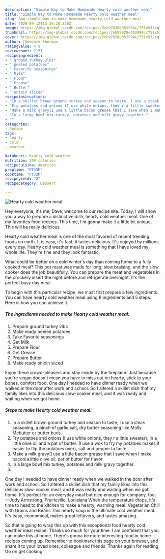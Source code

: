 ```yaml
---
description: "Simple Way to Make Homemade Hearty cold weather meal"
title: "Simple Way to Make Homemade Hearty cold weather meal"
slug: 844-simple-way-to-make-homemade-hearty-cold-weather-meal
date: 2020-09-12T13:30:28.350Z
image: https://img-global.cpcdn.com/recipes/2eb97828e352994c/751x532cq70/hearty-cold-weather-meal-recipe-main-photo.jpg
thumbnail: https://img-global.cpcdn.com/recipes/2eb97828e352994c/751x532cq70/hearty-cold-weather-meal-recipe-main-photo.jpg
cover: https://img-global.cpcdn.com/recipes/2eb97828e352994c/751x532cq70/hearty-cold-weather-meal-recipe-main-photo.jpg
author: Theodore Sherman
ratingvalue: 4.9
reviewcount: 2157
recipeingredient:
- " ground turkey 2lbs"
- " peeled potatoes"
- " Favorite seasonings"
- " Milk"
- " Flour"
- " Grease"
- " Butter"
- " onioin sliced"
recipeinstructions:
- "In a skillet brown ground turkey and season to taste, I use a steak seasoning, a pinch of garlic salt, dry butter seasoning like Molly Mcbutter or butter buds."
- "Fry potatoes and onions (I use white onions, they r a little sweeter), in a little olive oil and a pat of butter. (I use a wok to fry my potatoes makes it easier to flip the potatoes over), salt and pepper to taste"
- "Make a milk gravy(I use a little bacon grease that I save when I make bacon)a little olive oil, pat of butter for flavor."
- "In a large bowl mix turkey, potatoes and milk gravy together."
- ""
categories:
- Recipe
tags:
- hearty
- cold
- weather

katakunci: hearty cold weather 
nutrition: 209 calories
recipecuisine: American
preptime: "PT35M"
cooktime: "PT32M"
recipeyield: "2"
recipecategory: Dessert

---
```



![Hearty cold weather meal](https://img-global.cpcdn.com/recipes/2eb97828e352994c/751x532cq70/hearty-cold-weather-meal-recipe-main-photo.jpg)

Hey everyone, it's me, Dave, welcome to our recipe site. Today, I will show you a way to prepare a distinctive dish, hearty cold weather meal. One of my favorites food recipes. This time, I'm gonna make it a little bit unique. This will be really delicious.

Hearty cold weather meal is one of the most favored of recent trending foods on earth. It is easy, it's fast, it tastes delicious. It's enjoyed by millions every day. Hearty cold weather meal is something that I have loved my whole life. They're fine and they look fantastic.

What could be better on a cold winter&#39;s day than coming home to a fully cooked meal? This pot roast was made for long, slow braising, and the slow cooker does the job beautifully. You can prepare the meat and vegetables in the crockery insert the night before and refrigerate overnight. It&#39;s the perfect busy day meal.


To begin with this particular recipe, we must first prepare a few ingredients. You can have hearty cold weather meal using 8 ingredients and 5 steps. Here is how you can achieve it.

<!--inarticleads1-->

##### The ingredients needed to make Hearty cold weather meal:

1. Prepare  ground turkey 2lbs
1. Make ready  peeled potatoes
1. Take  Favorite seasonings
1. Get  Milk
1. Prepare  Flour
1. Get  Grease
1. Prepare  Butter
1. Make ready  onioin sliced


Enjoy these crowd-pleasers and stay inside by the fireplace. Just because you&#39;re vegan doesn&#39;t mean you have to miss out on hearty, stick to your bones, comfort food. One day I needed to have dinner ready when we walked in the door after work and school. So I altered a skillet dish that my family likes into this delicious slow-cooker meal, and it was ready and waiting when we got home. 

<!--inarticleads2-->

##### Steps to make Hearty cold weather meal:

1. In a skillet brown ground turkey and season to taste, I use a steak seasoning, a pinch of garlic salt, dry butter seasoning like Molly Mcbutter or butter buds.
1. Fry potatoes and onions (I use white onions, they r a little sweeter), in a little olive oil and a pat of butter. (I use a wok to fry my potatoes makes it easier to flip the potatoes over), salt and pepper to taste
1. Make a milk gravy(I use a little bacon grease that I save when I make bacon)a little olive oil, pat of butter for flavor.
1. In a large bowl mix turkey, potatoes and milk gravy together.
1. 


One day I needed to have dinner ready when we walked in the door after work and school. So I altered a skillet dish that my family likes into this delicious slow-cooker meal, and it was ready and waiting when we got home. It&#39;s perfect for an everyday meal but nice enough for company, too. —Judy Armstrong, Prairieville, Louisiana When the temperature drops, it&#39;s time to head to the kitchen to make a hearty, warming meal. Vegetarian Chili with Grains and Beans This hearty soup is the ultimate cold weather meal. It&#39;s easy, economical, makes great leftovers, and tastes amazing. 

So that is going to wrap this up with this exceptional food hearty cold weather meal recipe. Thanks so much for your time. I am confident that you can make this at home. There's gonna be more interesting food in home recipes coming up. Remember to bookmark this page on your browser, and share it to your loved ones, colleague and friends. Thanks again for reading. Go on get cooking!
